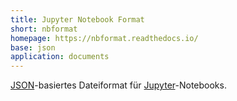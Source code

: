 ```yaml
---
title: Jupyter Notebook Format
short: nbformat
homepage: https://nbformat.readthedocs.io/
base: json
application: documents
---
```


[JSON](json)-basiertes Dateiformat für [Jupyter](https://jupyter.org/)-Notebooks.


